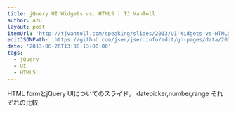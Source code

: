 ```yaml
---
title: jQuery UI Widgets vs. HTML5 | TJ VanToll
author: azu
layout: post
itemUrl: 'http://tjvantoll.com/speaking/slides/2013/UI-Widgets-vs-HTML5/#/'
editJSONPath: 'https://github.com/jser/jser.info/edit/gh-pages/data/2013/06/index.json'
date: '2013-06-26T13:38:13+00:00'
tags:
  - jQuery
  - UI
  - HTML5
---
```

HTML formとjQuery UIについてのスライド。
datepicker,number,range それぞれの比較
